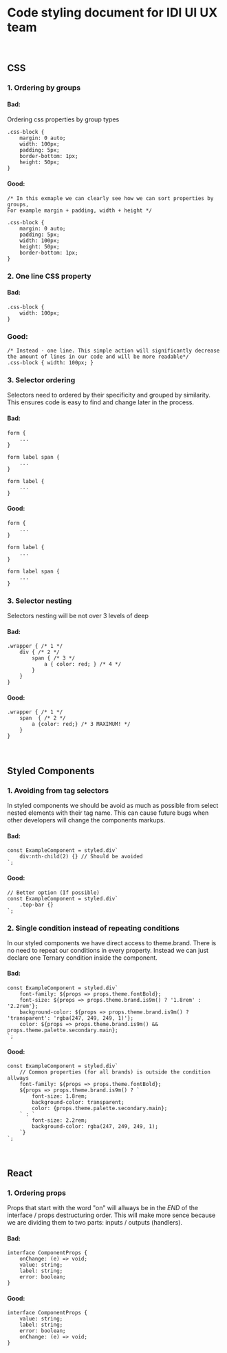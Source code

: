 # Code styling document for IDI UI UX team
&nbsp;
&nbsp;
&nbsp;
&nbsp;
&nbsp;
## CSS
### 1. Ordering by groups
#### Bad:
Ordering css properties by group types
```
.css-block {
    margin: 0 auto;
    width: 100px;
    padding: 5px;
    border-bottom: 1px;
    height: 50px;
}
```

#### Good:
```
/* In this exmaple we can clearly see how we can sort properties by groups,
For example margin + padding, width + height */

.css-block {
    margin: 0 auto;
    padding: 5px;
    width: 100px;
    height: 50px;
    border-bottom: 1px;
}
```

### 2. One line CSS property
#### Bad:
```
.css-block {
    width: 100px;
}
```

### Good:
```
/* Instead - one line. This simple action will significantly decrease the amount of lines in our code and will be more readable*/
.css-block { width: 100px; }
```

### 3. Selector ordering
Selectors need to ordered by their specificity and grouped by similarity. This ensures code is easy to find and change later in the process. 
#### Bad:
```
form {
    ...
}

form label span {
    ...
}

form label {
    ...
}
```

#### Good: 
```
form {
    ...
}

form label {
    ...
}

form label span {
    ...
}
```


### 3. Selector nesting
Selectors nesting will be not over 3 levels of deep
#### Bad:
```
.wrapper { /* 1 */
    div { /* 2 */
        span { /* 3 */
            a { color: red; } /* 4 */ 
        }
    }
}
```
#### Good:
```
.wrapper { /* 1 */
    span  { /* 2 */
        a {color: red;} /* 3 MAXIMUM! */
    }
}
```

&nbsp;
&nbsp;
&nbsp;
&nbsp;
&nbsp;
## Styled Components
### 1. Avoiding from tag selectors
In styled components we should be avoid as much as possible from select nested elements with their tag name. This can cause future bugs when other developers will change the components markups.
#### Bad:
```
const ExampleComponent = styled.div`
    div:nth-child(2) {} // Should be avoided
`;
```

#### Good:
```
// Better option (If possible)
const ExampleComponent = styled.div`
    .top-bar {}
`;
```


### 2. Single condition instead of repeating conditions
In our styled components we have direct access to theme.brand. There is no need to repeat our conditions in every property.
Instead we can just declare one Ternary condition inside the component.
#### Bad:
```
const ExampleComponent = styled.div`
    font-family: ${props => props.theme.fontBold};
    font-size: ${props => props.theme.brand.is9m() ? '1.8rem' : '2.2rem'};
	background-color: ${props => props.theme.brand.is9m() ? 'transparent': 'rgba(247, 249, 249, 1)'};
	color: ${props => props.theme.brand.is9m() && props.theme.palette.secondary.main};
`;
```
#### Good:
```
const ExampleComponent = styled.div`
    // Common properties (for all brands) is outside the condition allways
    font-family: ${props => props.theme.fontBold};
    ${props => props.theme.brand.is9m() ? `
        font-size: 1.8rem;
        background-color: transparent;
        color: {props.theme.palette.secondary.main};
    ` : `
        font-size: 2.2rem;
        background-color: rgba(247, 249, 249, 1);
    `}
`;
```
&nbsp;
&nbsp;
&nbsp;
&nbsp;
&nbsp;
## React
### 1. Ordering props
Props that start with the word "on" will allways be in the *END* of the interface / props destructuring order.
This will make more sence because we are dividing them to two parts: inputs / outputs (handlers).
#### Bad:
```
interface ComponentProps {
    onChange: (e) => void;
    value: string;
    label: string;
    error: boolean;
}
```

#### Good:
```
interface ComponentProps {
    value: string;
    label: string;
    error: boolean;
    onChange: (e) => void;
}
```
